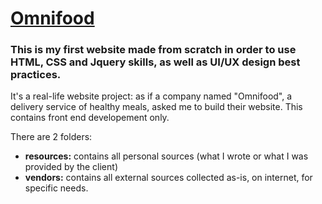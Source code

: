 [Omnifood](https://camillekonami.github.io/omnifood/)
=======

### This is my first website made from scratch in order to use HTML, CSS and Jquery skills, as well as UI/UX design best practices.

It's a real-life website project: as if a company named "Omnifood", a delivery service of healthy meals, asked me to build their website.
This contains front end developement only.  

  There are 2 folders:
- __resources:__ contains all personal sources (what I wrote or what I was provided by the client)
- __vendors:__
contains all external sources collected as-is, on internet, for specific needs.
